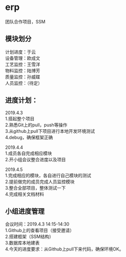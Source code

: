 # erp
团队合作项目，SSM<br>

模块划分
---------------------------------------
计划进度：于云<br>
设备管理：欧成文<br>
工艺监控：王雪洋<br>
物料监控：陆博芳<br>
质量监控：孙威碟<br>
人员监控：（待定）<br>

进度计划：
---------------------------------------
2019.4.3<br>
1.搭起整个项目<br>
2.熟悉Git上的pull，push等操作<br>
3.从github上pull下项目进行本地开发环境测试<br>
4.debug，确保框架正确<br>

2019.4.4<br>
1.成员各自完成相应模块<br>
2.开小组会议整合进度以及项目<br>

2019.4.5<br>
1.完成相应的模块，各自进行自己模块的测试<br>
2.提前做完的成员完成人员监控模块<br>
3.整合全部项目，整体测试一下<br>
4.完成相关文档材料<br>


小组进度管理
---------------------------------------
会议时间：2019.4.3 14:15-14:30<br>
1.Github上的查看项目（接受邀请）<br>
2.搭建框架（SSM结构）<br>
3.数据库本地建表<br>
4.今天的进度要求：从Github上pull下来代码，确保环境OK。<br>